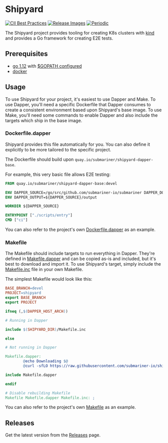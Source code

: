 # Shipyard

<!-- markdownlint-disable line-length -->
[![CII Best Practices](https://bestpractices.coreinfrastructure.org/projects/4865/badge)](https://bestpractices.coreinfrastructure.org/projects/4865)
[![Release Images](https://github.com/submariner-io/shipyard/workflows/Release%20Images/badge.svg)](https://github.com/submariner-io/shipyard/actions?query=workflow%3A%22Release+Images%22)
[![Periodic](https://github.com/submariner-io/shipyard/workflows/Periodic/badge.svg)](https://github.com/submariner-io/shipyard/actions?query=workflow%3APeriodic)
<!-- markdownlint-enable line-length -->

The Shipyard project provides tooling for creating K8s clusters with [kind] and provides a Go framework for creating E2E tests.

## Prerequisites

- [go 1.12] with [$GOPATH configured]
- [docker]

## Usage

To use Shipyard for your project, it's easiest to use Dapper and Make.
To use Dapper, you'll need a specific Dockerfile that Dapper consumes to create a consistent environment based upon Shipyard's base image.
To use Make, you'll need some commands to enable Dapper and also include the targets which ship in the base image.

### Dockerfile.dapper

Shipyard provides this file automatically for you. You can also define it explicitly to be more tailored to the specific project.

The Dockerfile should build upon `quay.io/submariner/shipyard-dapper-base`.

For example, this very basic file allows E2E testing:

```Dockerfile
FROM quay.io/submariner/shipyard-dapper-base:devel

ENV DAPPER_SOURCE=/go/src/github.com/submariner-io/submariner DAPPER_DOCKER_SOCKET=true
ENV DAPPER_OUTPUT=${DAPPER_SOURCE}/output

WORKDIR ${DAPPER_SOURCE}

ENTRYPOINT ["./scripts/entry"]
CMD ["ci"]
```

You can also refer to the project's own [Dockerfile.dapper](Dockerfile.dapper) as an example.

### Makefile

The Makefile should include targets to run everything in Dapper.
They're defined in [Makefile.dapper](Makefile.dapper) and can be copied as-is and included, but it's best to download and import it.
To use Shipyard's target, simply include the [Makefile.inc](Makefile.inc) file in your own Makefile.

The simplest Makefile would look like this:

```Makefile
BASE_BRANCH=devel
PROJECT=shipyard
export BASE_BRANCH
export PROJECT

ifneq (,$(DAPPER_HOST_ARCH))

# Running in Dapper

include $(SHIPYARD_DIR)/Makefile.inc

else

# Not running in Dapper

Makefile.dapper:
        @echo Downloading $@
        @curl -sfLO https://raw.githubusercontent.com/submariner-io/shipyard/$(BASE_BRANCH)/$@

include Makefile.dapper

endif

# Disable rebuilding Makefile
Makefile Makefile.dapper Makefile.inc: ;
```

You can also refer to the project's own [Makefile](Makefile) as an example.

## Releases

Get the latest version from the [Releases] page.

<!--links-->
[go 1.12]: https://blog.golang.org/go1.12
[docker]: https://docs.docker.com/install/
[$GOPATH configured]: https://github.com/golang/go/wiki/SettingGOPATH
[Releases]: https://github.com/submariner-io/shipyard/releases/
[kind]: https://github.com/kubernetes-sigs/kind
